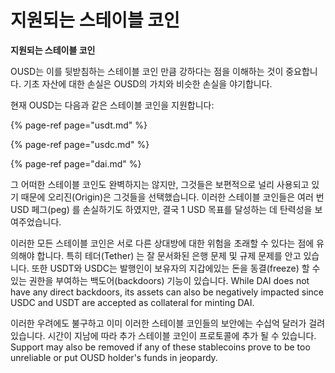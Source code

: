 # 지원되는 스테이블 코인

**지원되는 스테이블 코인**

OUSD는 이를 뒷받침하는 스테이블 코인 만큼 강하다는 점을 이해하는 것이 중요합니다. 기초 자산에 대한 손실은 OUSD의 가치와 비슷한 손실을 야기합니다.

현재 OUSD는 다음과 같은 스테이블 코인을 지원합니다:

{% page-ref page="usdt.md" %}

{% page-ref page="usdc.md" %}

{% page-ref page="dai.md" %}

그 어떠한 스테이블 코인도 완벽하지는 않지만, 그것들은 보편적으로 널리 사용되고 있기 때문에 오리진(Origin)은 그것들을 선택했습니다. 이러한 스테이블 코인들은 여러 번 USD 페그(peg) 를 손실하기도 하였지만, 결국 1 USD 목표를 달성하는 데 탄력성을 보여주었습니다.

이러한 모든 스테이블 코인은 서로 다른 상대방에 대한 위험을 초래할 수 있다는 점에 유의해야 합니다. 특히 테더(Tether) 는 잘 문서화된 은행 문제 및 규제 문제를 안고 있습니다. 또한 USDT와 USDC는 발행인이 보유자의 지갑에있는 돈을 동결(freeze) 할 수 있는 권한을 부여하는 백도어(backdoors) 기능이 있습니다. While DAI does not have any direct backdoors, its assets can also be negatively impacted since USDC and USDT are accepted as collateral for minting DAI.

이러한 우려에도 불구하고 이미 이러한 스테이블 코인들의 보안에는 수십억 달러가 걸려있습니다. 시간이 지남에 따라 추가 스테이블 코인이 프로토콜에 추가 될 수 있습니다. Support may also be removed if any of these stablecoins prove to be too unreliable or put OUSD holder's funds in jeopardy. 

